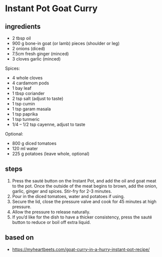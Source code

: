 # Instant Pot Goat Curry

## ingredients

- 2 tbsp oil
- 900 g bone-in goat (or lamb) pieces (shoulder or leg)
- 2 onions (diced)
- 7.5cm fresh ginger (minced)
- 3 cloves garlic (minced)

Spices:

- 4 whole cloves
- 4 cardamom pods
- 1 bay leaf
- 1 tbsp coriander
- 2 tsp salt (adjust to taste)
- 1 tsp cumin
- 1 tsp garam masala
- 1 tsp paprika
- 1 tsp turmeric
- 1/4 – 1/2 tsp cayenne, adjust to taste

Optional:

- 800 g diced tomatoes
- 120 ml water
- 225 g potatoes (leave whole, optional)

## steps

1. Press the sauté button on the Instant Pot, and add the oil and goat meat to the pot. Once the outside of the meat begins to brown, add the onion, garlic, ginger and spices. Stir-fry for 2-3 minutes.
2. Pour in the diced tomatoes, water and potatoes if using.
3. Secure the lid, close the pressure valve and cook for 45 minutes at high pressure.
4. Allow the pressure to release naturally.
5. If you’d like for the dish to have a thicker consistency, press the sauté button to reduce or boil off extra liquid.

## based on

- https://myheartbeets.com/goat-curry-in-a-hurry-instant-pot-recipe/

